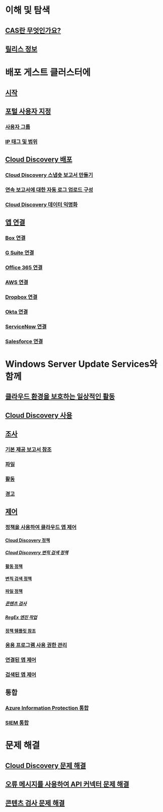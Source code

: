 # 이해 및 탐색
## [CAS란 무엇인가요?](what-is-cloud-app-security.md)
## [릴리스 정보](release-notes.md)
# 배포 게스트 클러스터에
## [시작](getting-started-with-cloud-app-security.md)
## [포털 사용자 지정](general-setup.md)
### [사용자 그룹](user-groups.md)
### [IP 태그 및 범위](ip-tags.md)
## [Cloud Discovery 배포](set-up-cloud-discovery.md)
### [Cloud Discovery 스냅숏 보고서 만들기](create-snapshot-cloud-discovery-reports.md)
### [연속 보고서에 대한 자동 로그 업로드 구성](configure-automatic-log-upload-for-continuous-reports.md)
### [Cloud Discovery 데이터 익명화](cloud-discovery-anonymizer.md)
## [앱 연결](enable-instant-visibility-protection-and-governance-actions-for-your-apps.md)
### [Box 연결](connect-box-to-microsoft-cloud-app-security.md)
### [G Suite 연결](connect-google-apps-to-microsoft-cloud-app-security.md)
### [Office 365 연결](connect-office-365-to-microsoft-cloud-app-security.md)
### [AWS 연결](connect-aws-to-microsoft-cloud-app-security.md)
### [Dropbox 연결](connect-dropbox-to-microsoft-cloud-app-security.md)
### [Okta 연결](connect-okta-to-microsoft-cloud-app-security.md)
### [ServiceNow 연결](connect-servicenow-to-microsoft-cloud-app-security.md)
### [Salesforce 연결](connect-salesforce-to-microsoft-cloud-app-security.md)
# Windows Server Update Services와 함께
## [클라우드 환경을 보호하는 일상적인 활동](daily-activities-to-protect-your-cloud-environment.md)
## [Cloud Discovery 사용](working-with-cloud-discovery-data.md)
## [조사](investigate.md)
### [기본 제공 보고서 참조](built-in-report-reference.md)
### [파일](file-filters.md)
### [활동](activity-filters.md)
### [경고](monitor-alerts.md)
## [제어](control.md)
### [정책을 사용하여 클라우드 앱 제어](control-cloud-apps-with-policies.md)
#### [Cloud Discovery 정책](cloud-discovery-policies.md)
##### [Cloud Discovery 변칙 검색 정책](cloud-discovery-anomaly-detection-policy.md)
#### [활동 정책](user-activity-policies.md)
#### [변칙 검색 정책](anomaly-detection-policy.md)
#### [파일 정책](data-protection-policies.md)
##### [콘텐츠 검사](content-inspection.md)
##### [RegEx 엔진 작업](working-with-the-regex-engine.md)
#### [정책 템플릿 참조](policy-template-reference.md)
### [응용 프로그램 사용 권한 관리](manage-app-permissions.md)
### [연결된 앱 제어](governance-actions.md)
### [검색된 앱 제어](governance-discovery.md)
## 통합
### [Azure Information Protection 통합](azip-integration.md)
### [SIEM 통합](siem.md)
# 문제 해결
## [Cloud Discovery 문제 해결](troubleshooting-cloud-discovery.md)
## [오류 메시지를 사용하여 API 커넥터 문제 해결](troubleshooting-api-connectors-using-error-messages.md)
## [콘텐츠 검사 문제 해결](troubleshooting-content-inspection.md)